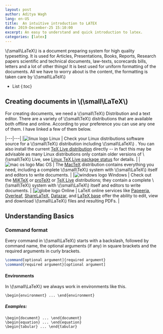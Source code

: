 ```yaml
---
layout: post
author: Aditya Wagh
lang: en-US
title:  An intuitive introduction to LATEX  
date: 2019-December-25 15:10:00
excerpt: An easy to understand and quick introduction to latex.
categories: [latex]
---
```


 \\(\small\LaTeX\\) is a document preparing system for high quality typesetting. It is used for Articles, Presentations, Books, Reports, Research papers scientific and technical documents, law-texts, scorecards bills, letters and a lot of other things! It is best used for uniform formatting of the documents. All we have to worry about is the content, the formatting is taken care by  \\(\small\LaTeX\\)


 * List
 {:toc}

## Creating documents in  \\(\small\LaTeX\\)

For creating  documents, we need a  \\(\small\TeX\\) Distribution and a text editor. There are a variety of \\(\small\TeX\\) distributions that are available both offline and online. According to your preference you can use any one of them. I have linked a few of them below.

|---|---|
|![linux logo](https://img.icons8.com/color/48/000000/linux.png) Linux   |  Check your Linux distributions software source for a \\(\small\TeX\\) distribution including  \\(\small\LaTeX\\) . You can also install the current [TeX Live distribution](https://www.tug.org/texlive) directly -- in fact this may be advisable as many Linux distributions only contain older versions of \\(\small\TeX\\) Live, see [Linux TeX Live package status](https://repology.org/metapackage/texlive/versions) for details.  |
|![mac os logo](https://img.icons8.com/color/48/000000/mac-logo.png) Mac OS  | The [MacTeX](http://www.tug.org/mactex/) distribution contains everything you need, including a complete \\(\small\TeX\\) system with  \\(\small\LaTeX\\) itself and editors to write documents.  |
|![windows logo](https://img.icons8.com/color/48/000000/windows-10.png) Windows  | Check out the [MiKTeX](http://miktex.org/) or [proTeXt](http://www.tug.org/protext/) or [TeX Live](http://www.tug.org/texlive) distributions; they contain a complete \\(\small\TeX\\) system with  \\(\small\LaTeX\\) itself and editors to write documents.  |
|![globe logo](https://img.icons8.com/color/48/000000/globe--v1.png) Online  |  LaTeX online services like [Papeeria](http://papeeria.com/), [Overleaf](https://www.overleaf.com/), [ShareLaTeX](https://www.sharelatex.com/), [Datazar](https://www.datazar.com/), and [LaTeX base](https://latexbase.com/) offer the ability to edit, view and download  \\(\small\LaTeX\\) files and resulting PDFs. |

## Understanding Basics
  
### Command format

Every command in  \\(\small\LaTeX\\)  starts with a backslash, followed by command name, the optional arguments (if any) in square brackets and the required arguments in curly brackets.  

```latex
\command[optional argument]{required argument}
\command{required argument}[optional argument]
```

#### Environments

In \\(\small\LaTeX\\)  we always work in environments like this.

```
\begin{environment} ... \end{environment}
```

##### Examples:
```
\begin{document} ... \end{document}  
\begin{equation} ... \end{equation}
\begin{tabular} ... \end{tabular}
```


